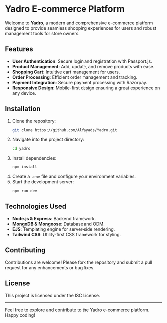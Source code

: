 # Yadro E-commerce Platform

Welcome to **Yadro**, a modern and comprehensive e-commerce platform designed to provide seamless shopping experiences for users and robust management tools for store owners.

## Features

- **User Authentication**: Secure login and registration with Passport.js.
- **Product Management**: Add, update, and remove products with ease.
- **Shopping Cart**: Intuitive cart management for users.
- **Order Processing**: Efficient order management and tracking.
- **Payment Integration**: Secure payment processing with Razorpay.
- **Responsive Design**: Mobile-first design ensuring a great experience on any device.

## Installation

1. Clone the repository:
   ```bash
   git clone https://github.com/Alfayads/Yadro.git
   ```
2. Navigate into the project directory:
   ```bash
   cd yadro
   ```
3. Install dependencies:
   ```bash
   npm install
   ```
4. Create a `.env` file and configure your environment variables.
5. Start the development server:
   ```bash
   npm run dev
   ```

## Technologies Used

- **Node.js & Express**: Backend framework.
- **MongoDB & Mongoose**: Database and ODM.
- **EJS**: Templating engine for server-side rendering.
- **Tailwind CSS**: Utility-first CSS framework for styling.

## Contributing

Contributions are welcome! Please fork the repository and submit a pull request for any enhancements or bug fixes.

## License

This project is licensed under the ISC License.

---

Feel free to explore and contribute to the Yadro e-commerce platform. Happy coding!
